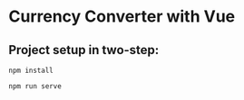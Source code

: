 # Currency Converter with Vue

## Project setup in two-step:
```
npm install
```
```
npm run serve
```